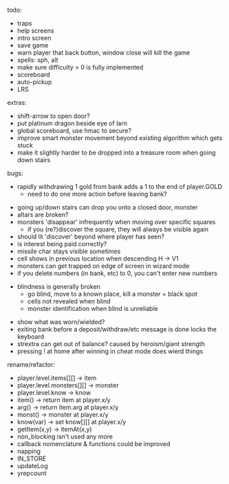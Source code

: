 todo:
- traps
- help screens
- intro screen
- save game
- warn player that back button, window close will kill the game
- spells: sph, alt
- make sure difficulty > 0 is fully implemented
- scoreboard
- auto-pickup
- LRS

extras:
- shift-arrow to open door?
- put platinum dragon beside eye of larn
- global scoreboard, use hmac to secure?
- improve smart monster movement beyond existing algorithm which gets stuck
- make it slightly harder to be dropped into a treasure room when going down stairs

bugs:
* rapidly withdrawing 1 gold from bank adds a 1 to the end of player.GOLD
  - need to do one more action before leaving bank?
- going up/down stairs can drop you onto a closed door, monster
- altars are broken?
- monsters 'disappear' infrequently when moving over specific squares
  - if you (re?)discover the square, they will always be visible again
- should lit 'discover' beyond where player has seen?
- is interest being paid correctly?
- missile char stays visible sometimes
- cell shows in previous location when descending H -> V1
- monsters can get trapped on edge of screen in wizard mode
- if you delete numbers (in bank, etc) to 0, you can't enter new numbers
* blindness is generally broken
  - go blind, move to a known place, kill a monster = black spot
  - cells not revealed when blind
  - monster identification when blind is unreliable
- show what was worn/wielded?
- exiting bank before a deposit/withdraw/etc message is done locks the keyboard
- strextra can get out of balance? caused by heroism/giant strength
- pressing ! at home after winning in cheat mode does wierd things

rename/refactor:
- player.level.items[][] -> item
- player.level.monsters[][] -> monster
- player.level.know -> know
- item() -> return item at player.x/y
- arg() -> return item.arg at player.x/y
- monst() -> monster at player.x/y
- know(var) -> set know[][] at player.x/y
- getItem(x,y) -> itemAt(x,y)
- non_blocking isn't used any more
- callback nomenclature & functions could be improved
- napping
- IN_STORE
- updateLog
- yrepcount
